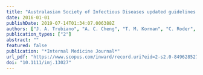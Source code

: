 ```yaml
---
title: "Australasian Society of Infectious Diseases updated guidelines for the management of Clostridium difficile infection in adults and children in Australia and New Zealand"
date: 2016-01-01
publishDate: 2019-07-14T01:34:07.006388Z
authors: ["J. A. Trubiano", "A. C. Cheng", "T. M. Korman", "C. Roder", "A. Campbell", "M. L. A. May", "C. C. Blyth", "J. K. Ferguson", "T. K. Blackmore", "T. V. Riley", "E. Athan"]
publication_types: ["2"]
abstract: ""
featured: false
publication: "*Internal Medicine Journal*"
url_pdf: "https://www.scopus.com/inward/record.uri?eid=2-s2.0-84962852766&doi=10.1111%2fimj.13027&partnerID=40&md5=f3fa790f38ab7ad80ae442b95907d52b"
doi: "10.1111/imj.13027"
---
```


